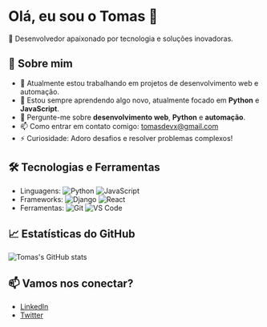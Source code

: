 # Olá, eu sou o Tomas 👋

🎯 Desenvolvedor apaixonado por tecnologia e soluções inovadoras. 

## 🚀 Sobre mim

- 🔭 Atualmente estou trabalhando em projetos de desenvolvimento web e automação.
- 🌱 Estou sempre aprendendo algo novo, atualmente focado em **Python** e **JavaScript**.
- 💬 Pergunte-me sobre **desenvolvimento web**, **Python** e **automação**.
- 📫 Como entrar em contato comigo: [tomasdevx@gmail.com](tomasdevx@gmail.com)
- ⚡ Curiosidade: Adoro desafios e resolver problemas complexos!

## 🛠 Tecnologias e Ferramentas

- Linguagens: ![Python](https://img.shields.io/badge/-Python-3776AB?style=flat&logo=python&logoColor=white) ![JavaScript](https://img.shields.io/badge/-JavaScript-F7DF1E?style=flat&logo=javascript&logoColor=black)
- Frameworks: ![Django](https://img.shields.io/badge/-Django-092E20?style=flat&logo=django&logoColor=white) ![React](https://img.shields.io/badge/-React-61DAFB?style=flat&logo=react&logoColor=black)
- Ferramentas: ![Git](https://img.shields.io/badge/-Git-F05032?style=flat&logo=git&logoColor=white) ![VS Code](https://img.shields.io/badge/-VS%20Code-007ACC?style=flat&logo=visual-studio-code&logoColor=white)

## 📈 Estatísticas do GitHub

![Tomas's GitHub stats](https://github-readme-stats.vercel.app/api?username=seu-username&show_icons=true&theme=dracula)

## 📫 Vamos nos conectar?

- [LinkedIn](https://www.linkedin.com/in/seu-linkedin/)
- [Twitter](https://twitter.com/seu-twitter)
